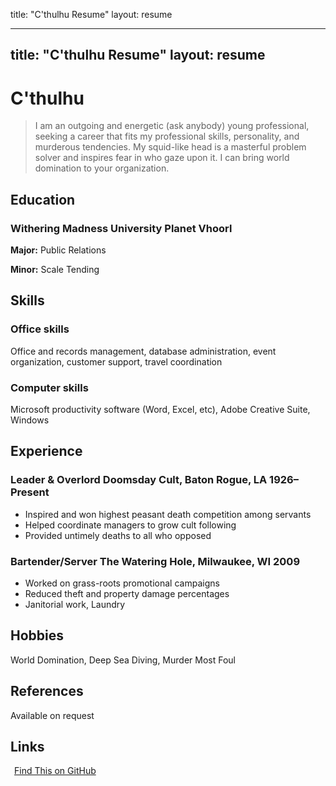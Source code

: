title: "C'thulhu Resume"
layout: resume

---
title: "C'thulhu Resume"
layout: resume
---

# C'thulhu

> I am an outgoing and energetic (ask anybody) young professional, seeking a career that fits my professional skills, personality, and murderous tendencies. My squid-like head is a masterful problem solver and inspires fear in who gaze upon it. I can bring world domination to your organization.

## Education

### **Withering Madness University** Planet Vhoorl

**Major:** Public Relations

**Minor:** Scale Tending

## Skills

### **Office skills**

Office and records management, database administration, event organization, customer support, travel coordination

### **Computer skills**

Microsoft productivity software (Word, Excel, etc), Adobe Creative Suite, Windows

## Experience

### **Leader & Overlord** Doomsday Cult, Baton Rogue, LA <span>1926&ndash;Present</span>

- Inspired and won highest peasant death competition among servants
- Helped coordinate managers to grow cult following
- Provided untimely deaths to all who opposed

### **Bartender/Server** The Watering Hole, Milwaukee, WI <span>2009</span>

- Worked on grass-roots promotional campaigns
- Reduced theft and property damage percentages
- Janitorial work, Laundry

## Hobbies

World Domination, Deep Sea Diving, Murder Most Foul

## References

Available on request

## Links

<a href="https://github.com/gonsie/Cthulu-Resume"><span class="octicon octicon-mark-github" style="position: relative; color: black; margin: 3px;"></span>Find This on GitHub</a>

